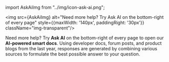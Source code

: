 import AskAiImg from "../img/icon-ask-ai.png";

<div class="banner-column-container" style={{marginTop: '50px'}}>
<div class="banner-column-left" style={{flex: '0.5'}}>

<img src={AskAiImg} alt="Need more help? Try Ask AI on the bottom-right of every page" style={{maxWidth: '140px', paddingRight: '30px'}} className="img-transparent"/>

</div>
<div class="banner-column-right">

Need more help? Try **Ask AI** on the bottom-right of every page to open our **AI-powered smart docs**. Using developer docs, forum posts, and product blogs from the last year, responses are generated by combining various sources to formulate the best possible answer to your question.

</div>
</div>
